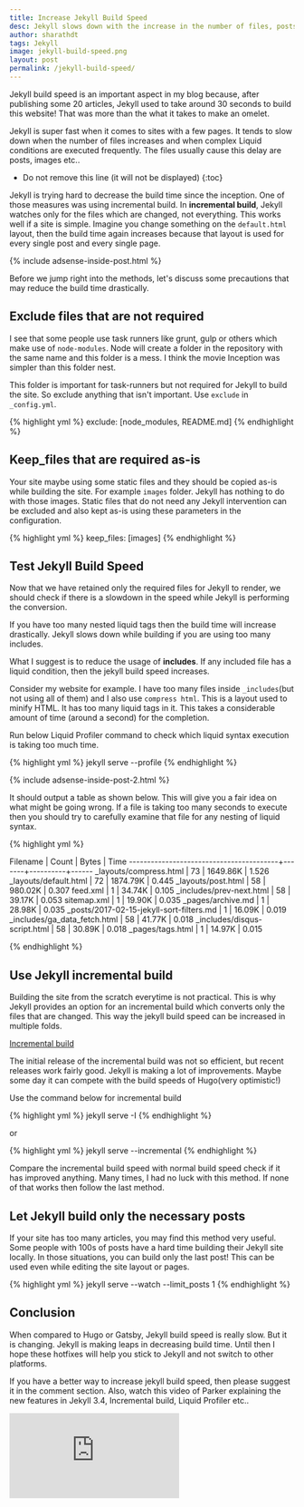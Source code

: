 ```yaml
---
title: Increase Jekyll Build Speed
desc: Jekyll slows down with the increase in the number of files, posts, images etc.. I will be discussing how to increase jekyll build speed.
author: sharathdt
tags: Jekyll
image: jekyll-build-speed.png
layout: post
permalink: /jekyll-build-speed/
---
```


Jekyll build speed is an important aspect in my blog because, after publishing some 20 articles, Jekyll used to take around 30 seconds to build this website! That was more than the what it takes to make an omelet.

Jekyll is super fast when it comes to sites with a few pages. It tends to slow down when the number of files increases and when complex Liquid conditions are executed frequently. The files usually cause this delay are posts, images etc..

* Do not remove this line (it will not be displayed) 
{:toc}


Jekyll is trying hard to decrease the build time since the inception. One of those measures was using incremental build. In **incremental build**, Jekyll watches only for the files which are changed, not everything. This works well if a site is simple. Imagine you change something on the ``default.html`` layout, then the build time again increases because that layout is used for every single post and every single page.

{% include adsense-inside-post.html %}

Before we jump right into the methods, let's discuss some precautions that may reduce the build time drastically.

## Exclude files that are not required
I see that some people use task runners like grunt, gulp or others which make use of ``node-modules``. Node will create a folder in the repository with the same name and this folder is a mess. I think the movie Inception was simpler than this folder nest.

This folder is important for task-runners but not required for Jekyll to build the site. So exclude anything that isn't important. Use ``exclude`` in ``_config.yml``.

{% highlight yml %}
exclude: [node_modules, README.md]
{% endhighlight %}


## Keep_files that are required as-is
Your site maybe using some static files and they should be copied as-is while building the site. For example ``images`` folder. Jekyll has nothing to do with those images. Static files that do not need any Jekyll intervention can be excluded and also kept as-is using these parameters in the configuration.


{% highlight yml %}
keep_files: [images]
{% endhighlight %}

## Test Jekyll Build Speed


Now that we have retained only the required files for Jekyll to render, we should check if there is a slowdown in the speed while Jekyll is performing the conversion.

If you have too many nested liquid tags then the build time will increase drastically. Jekyll slows down while building if you are using too many includes.

What I suggest is to reduce the usage of **includes**. If any included file has a liquid condition, then the jekyll build speed increases.

Consider my website for example. I have too many files inside ``_includes``(but not using all of them) and I also use ``compress html``. This is a layout used to minify HTML. It has too many liquid tags in it. This takes a considerable amount of time (around a second) for the completion.

Run below Liquid Profiler command to check which liquid syntax execution is taking too much time.

{% highlight yml %}
jekyll serve --profile
{% endhighlight %}

{% include adsense-inside-post-2.html %}

It should output a table as shown below. This will give you a fair idea on what might be going wrong. If a file is taking too many seconds to execute then you should try to carefully examine that file for any nesting of liquid syntax.

{% highlight yml %}

Filename | Count | Bytes | Time
-----------------------------------------+-------+----------+------
_layouts/compress.html | 73 | 1649.86K | 1.526
_layouts/default.html | 72 | 1874.79K | 0.445
_layouts/post.html | 58 | 980.02K | 0.307
feed.xml | 1 | 34.74K | 0.105
_includes/prev-next.html | 58 | 39.17K | 0.053
sitemap.xml | 1 | 19.90K | 0.035
_pages/archive.md | 1 | 28.98K | 0.035
_posts/2017-02-15-jekyll-sort-filters.md | 1 | 16.09K | 0.019
_includes/ga_data_fetch.html | 58 | 41.77K | 0.018
_includes/disqus-script.html | 58 | 30.89K | 0.018
_pages/tags.html | 1 | 14.97K | 0.015

{% endhighlight %}

## Use Jekyll incremental build
Building the site from the scratch everytime is not practical. This is why Jekyll provides an option for an incremental build which converts only the files that are changed. This way the jekyll build speed can be increased in multiple folds.

[Incremental build](https://jekyllrb.com/news/2015/10/26/jekyll-3-0-released/)

The initial release of the incremental build was not so efficient, but recent releases work fairly good. Jekyll is making a lot of improvements. Maybe some day it can compete with the build speeds of Hugo(very optimistic!)

Use the command below for incremental build

{% highlight yml %}
jekyll serve -I
{% endhighlight %}

or

{% highlight yml %}
jekyll serve --incremental
{% endhighlight %}


Compare the incremental build speed with normal build speed check if it has improved anything. Many times, I had no luck with this method. If none of that works then follow the last method.

## Let Jekyll build only the necessary posts
If your site has too many articles, you may find this method very useful. Some people with 100s of posts have a hard time building their Jekyll site locally. In those situations, you can build only the last post! This can be used even while editing the site layout or pages.


{% highlight yml %}
jekyll serve --watch --limit_posts 1
{% endhighlight %}


## Conclusion
When compared to Hugo or Gatsby, Jekyll build speed is really slow. But it is changing. Jekyll is making leaps in decreasing build time. Until then I hope these hotfixes will help you stick to Jekyll and not switch to other platforms.

If you have a better way to increase jekyll build speed, then please suggest it in the comment section. Also, watch this video of Parker explaining the new features in Jekyll 3.4, Incremental build, Liquid Profiler etc..

<iframe class="video" src="https://www.youtube.com/embed/sPZK8w55cBQ?rel=0" frameborder="0" allowfullscreen></iframe>
